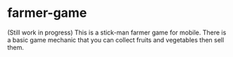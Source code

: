 # farmer-game
(Still work in progress)
This is a stick-man farmer game for mobile. There is a basic game mechanic that you can collect fruits and vegetables then sell them. 
